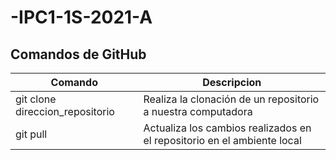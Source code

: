 # -IPC1-1S-2021-A
## Comandos de GitHub
| Comando | Descripcion	|
|---------|-------------|
| git clone direccion_repositorio	| Realiza la clonación de un repositorio a nuestra computadora |
| git pull | Actualiza los cambios realizados en el repositorio en el ambiente local |
